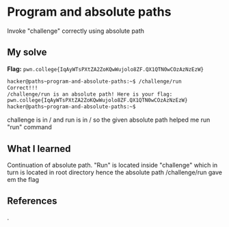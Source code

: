 # Program and absolute paths
Invoke "challenge" correctly using absolute path
## My solve
**Flag:** `pwn.college{IqAyWTsPXtZA2ZoKQwWujolo8ZF.QX1QTN0wCOzAzNzEzW}`

```bash
hacker@paths~program-and-absolute-paths:~$ /challenge/run
Correct!!!
/challenge/run is an absolute path! Here is your flag:
pwn.college{IqAyWTsPXtZA2ZoKQwWujolo8ZF.QX1QTN0wCOzAzNzEzW}
hacker@paths~program-and-absolute-paths:~$ 

```
challenge is in / and run is in /
so the given absolute path helped me run "run" command

## What I learned
Continuation of absolute path.
"Run" is located inside "challenge" which in turn is located in root directory
hence the absolute path /challenge/run gave em the flag
## References 
.